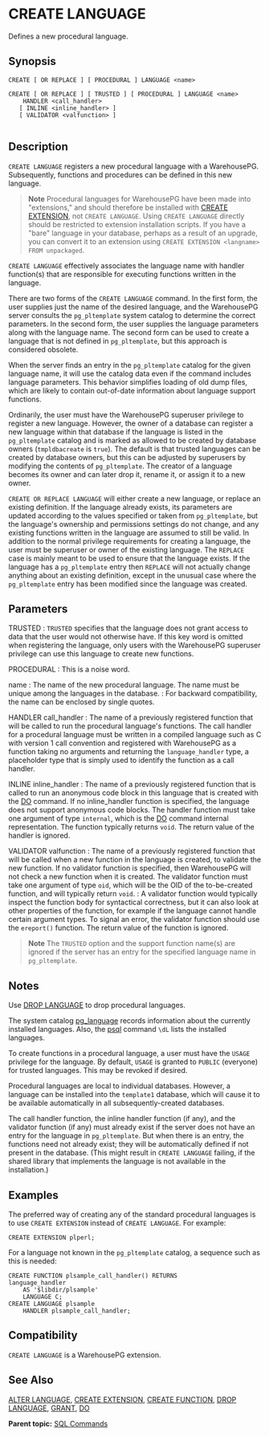 # CREATE LANGUAGE 

Defines a new procedural language.

## <a id="section2"></a>Synopsis 

``` {#sql_command_synopsis}
CREATE [ OR REPLACE ] [ PROCEDURAL ] LANGUAGE <name>

CREATE [ OR REPLACE ] [ TRUSTED ] [ PROCEDURAL ] LANGUAGE <name>
    HANDLER <call_handler>
   [ INLINE <inline_handler> ] 
   [ VALIDATOR <valfunction> ]
            
```

## <a id="section3"></a>Description 

`CREATE LANGUAGE` registers a new procedural language with a WarehousePG. Subsequently, functions and procedures can be defined in this new language.

> **Note** Procedural languages for WarehousePG have been made into "extensions," and should therefore be installed with [CREATE EXTENSION](CREATE_EXTENSION.html), not `CREATE LANGUAGE`. Using `CREATE LANGUAGE` directly should be restricted to extension installation scripts. If you have a "bare" language in your database, perhaps as a result of an upgrade, you can convert it to an extension using `CREATE EXTENSION <langname> FROM unpackaged`.

`CREATE LANGUAGE` effectively associates the language name with handler function\(s\) that are responsible for executing functions written in the language.

There are two forms of the `CREATE LANGUAGE` command. In the first form, the user supplies just the name of the desired language, and the WarehousePG server consults the `pg_pltemplate` system catalog to determine the correct parameters. In the second form, the user supplies the language parameters along with the language name. The second form can be used to create a language that is not defined in `pg_pltemplate`, but this approach is considered obsolete.

When the server finds an entry in the `pg_pltemplate` catalog for the given language name, it will use the catalog data even if the command includes language parameters. This behavior simplifies loading of old dump files, which are likely to contain out-of-date information about language support functions.

Ordinarily, the user must have the WarehousePG superuser privilege to register a new language. However, the owner of a database can register a new language within that database if the language is listed in the `pg_pltemplate` catalog and is marked as allowed to be created by database owners \(`tmpldbacreate` is `true`\). The default is that trusted languages can be created by database owners, but this can be adjusted by superusers by modifying the contents of `pg_pltemplate`. The creator of a language becomes its owner and can later drop it, rename it, or assign it to a new owner.

`CREATE OR REPLACE LANGUAGE` will either create a new language, or replace an existing definition. If the language already exists, its parameters are updated according to the values specified or taken from `pg_pltemplate`, but the language's ownership and permissions settings do not change, and any existing functions written in the language are assumed to still be valid. In addition to the normal privilege requirements for creating a language, the user must be superuser or owner of the existing language. The `REPLACE` case is mainly meant to be used to ensure that the language exists. If the language has a `pg_pltemplate` entry then `REPLACE` will not actually change anything about an existing definition, except in the unusual case where the `pg_pltemplate` entry has been modified since the language was created.


## <a id="section4"></a>Parameters 

TRUSTED
:   `TRUSTED` specifies that the language does not grant access to data that the user would not otherwise have. If this key word is omitted when registering the language, only users with the WarehousePG superuser privilege can use this language to create new functions.

PROCEDURAL
:   This is a noise word.

name
:   The name of the new procedural language. The name must be unique among the languages in the database.
:   For backward compatibility, the name can be enclosed by single quotes.

HANDLER call\_handler
:   The name of a previously registered function that will be called to run the procedural language's functions. The call handler for a procedural language must be written in a compiled language such as C with version 1 call convention and registered with WarehousePG as a function taking no arguments and returning the `language_handler` type, a placeholder type that is simply used to identify the function as a call handler.

INLINE inline\_handler
:   The name of a previously registered function that is called to run an anonymous code block in this language that is created with the [DO](DO.html) command. If no inline\_handler function is specified, the language does not support anonymous code blocks. The handler function must take one argument of type `internal`, which is the [DO](DO.html) command internal representation. The function typically returns `void`. The return value of the handler is ignored.

VALIDATOR valfunction
:   The name of a previously registered function that will be called when a new function in the language is created, to validate the new function. If no validator function is specified, then WarehousePG will not check a new function when it is created. The validator function must take one argument of type `oid`, which will be the OID of the to-be-created function, and will typically return `void`.
:   A validator function would typically inspect the function body for syntactical correctness, but it can also look at other properties of the function, for example if the language cannot handle certain argument types. To signal an error, the validator function should use the `ereport()` function. The return value of the function is ignored.

> **Note**  The `TRUSTED` option and the support function name\(s\) are ignored if the server has an entry for the specified language name in `pg_pltemplate`.

## <a id="section5"></a>Notes 

Use [DROP LANGUAGE](DROP_LANGUAGE.html) to drop procedural languages.

The system catalog [pg_language](../system_catalogs/pg_language.html) records information about the currently installed languages. Also, the [psql](../../utility_guide/ref/psql.html) command `\dL` lists the installed languages.

To create functions in a procedural language, a user must have the `USAGE` privilege for the language. By default, `USAGE` is granted to `PUBLIC` \(everyone\) for trusted languages. This may be revoked if desired.

Procedural languages are local to individual databases. However, a language can be installed into the `template1` database, which will cause it to be available automatically in all subsequently-created databases.

The call handler function, the inline handler function \(if any\), and the validator function \(if any\) must already exist if the server does not have an entry for the language in `pg_pltemplate`. But when there is an entry, the functions need not already exist; they will be automatically defined if not present in the database. \(This might result in `CREATE LANGUAGE` failing, if the shared library that implements the language is not available in the installation.\)

## <a id="section6"></a>Examples 

The preferred way of creating any of the standard procedural languages is to use `CREATE EXTENSION` instead of `CREATE LANGUAGE`. For example:

```
CREATE EXTENSION plperl;
```

For a language not known in the `pg_pltemplate` catalog, a sequence such as this is needed:

```
CREATE FUNCTION plsample_call_handler() RETURNS 
language_handler
    AS '$libdir/plsample'
    LANGUAGE C;
CREATE LANGUAGE plsample
    HANDLER plsample_call_handler;
```

## <a id="section7"></a>Compatibility 

`CREATE LANGUAGE` is a WarehousePG extension.

## <a id="section8"></a>See Also 

[ALTER LANGUAGE](ALTER_LANGUAGE.html), [CREATE EXTENSION](CREATE_EXTENSION.html), [CREATE FUNCTION](CREATE_FUNCTION.html), [DROP LANGUAGE](DROP_LANGUAGE.html), [GRANT](GRANT.html), [DO](DO.html)

**Parent topic:** [SQL Commands](../sql_commands/sql_ref.html)

